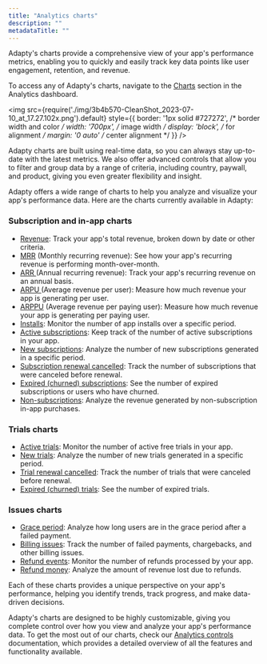 ```yaml
---
title: "Analytics charts"
description: ""
metadataTitle: ""
---
```


Adapty's charts provide a comprehensive view of your app's performance metrics, enabling you to quickly and easily track key data points like user engagement, retention, and revenue. 

 To access any of Adapty's charts, navigate to the [Charts](https://app.adapty.io/analytics/charts/) section in the Analytics dashboard.


<img
  src={require('./img/3b4b570-CleanShot_2023-07-10_at_17.27.102x.png').default}
  style={{
    border: '1px solid #727272', /* border width and color */
    width: '700px', /* image width */
    display: 'block', /* for alignment */
    margin: '0 auto' /* center alignment */
  }}
/>





Adapty charts are built using real-time data, so you can always stay up-to-date with the latest metrics. We also offer advanced controls that allow you to filter and group data by a range of criteria, including country, paywall, and product, giving you even greater flexibility and insight.

Adapty offers a wide range of charts to help you analyze and visualize your app's performance data. Here are the charts currently available in Adapty:

### Subscription and in-app charts

- [Revenue](https://docs.adapty.io/docs/revenue): Track your app's total revenue, broken down by date or other criteria.
- [MRR](https://docs.adapty.io/docs/mrr) (Monthly recurring revenue): See how your app's recurring revenue is performing month-over-month.
- [ARR ](https://docs.adapty.io/docs/arr)(Annual recurring revenue): Track your app's recurring revenue on an annual basis.
- [ARPU ](https://docs.adapty.io/docs/arpu)(Average revenue per user): Measure how much revenue your app is generating per user.
- [ARPPU](https://docs.adapty.io/docs/arppu) (Average revenue per paying user): Measure how much revenue your app is generating per paying user.
- [Installs](https://docs.adapty.io/docs/installs): Monitor the number of app installs over a specific period.
- [Active subscriptions](https://docs.adapty.io/docs/active-subscriptions): Keep track of the number of active subscriptions in your app.
- [New subscriptions](https://docs.adapty.io/docs/reactivated-subscriptions): Analyze the number of new subscriptions generated in a specific period.
- [Subscription renewal cancelled](https://docs.adapty.io/docs/cancelled-subscriptions): Track the number of subscriptions that were canceled before renewal.
- [Expired (churned) subscriptions](https://docs.adapty.io/docs/churned-expired-subscriptions): See the number of expired subscriptions or users who have churned.
- [Non-subscriptions](https://docs.adapty.io/docs/non-subscriptions): Analyze the revenue generated by non-subscription in-app purchases.

### Trials charts

- [Active trials](https://docs.adapty.io/docs/active-trials): Monitor the number of active free trials in your app.
- [New trials](https://docs.adapty.io/docs/new-trials): Analyze the number of new trials generated in a specific period.
- [Trial renewal cancelled](https://docs.adapty.io/docs/trials-renewal-cancelled): Track the number of trials that were canceled before renewal.
- [Expired (churned) trials](https://docs.adapty.io/docs/expired-churned-trials): See the number of expired trials.

### Issues charts

- [Grace period](https://docs.adapty.io/docs/grace-period): Analyze how long users are in the grace period after a failed payment.
- [Billing issues](https://docs.adapty.io/docs/billing-issue): Track the number of failed payments, chargebacks, and other billing issues.
- [Refund events](https://docs.adapty.io/docs/refund-events): Monitor the number of refunds processed by your app.
- [Refund money](https://docs.adapty.io/docs/refund-money): Analyze the amount of revenue lost due to refunds.

Each of these charts provides a unique perspective on your app's performance, helping you identify trends, track progress, and make data-driven decisions.

Adapty's charts are designed to be highly customizable, giving you complete control over how you view and analyze your app's performance data. To get the most out of our charts, check our [Analytics controls](https://docs.adapty.io/docs/controls-filters-grouping-compare-proceeds) documentation, which provides a detailed overview of all the features and functionality available.